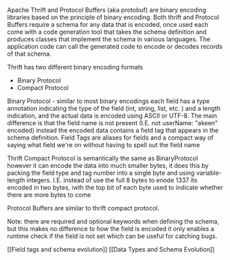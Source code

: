 Apache Thrift and Protocol Buffers (aka protobuf) are binary encoding libraries based on the principle of binary encoding. Both thrift and Protocol Buffers require a schema for any data that is encoded, once used each come with a code generation tool that takes the schema definition and produces classes that implement the schema in various languages. The application code can call the generated code to encode or decodes records of that schema. 

Thrift has two different binary encoding formats
* Binary Protocol
* Compact Protocol

Binary Protocol - similar to most binary encodings each field has a type annotation indicating the type of the field (int, string, list, etc. ) and a length indication, and the actual data is encoded using ASCII or UTF-8. The main difference is that the field name is not present (I.E. not userName: "akeen" encoded) instead the encoded data contains a field tag that appears in the schema definition. Field Tags are aliases for fields and a compact way of saying what field we're on without having to spell out the field name

Thrift Compact Protocol is semantically the same as BinaryProtocol however it can encode the data into much smaller bytes, it does this by packing the field type and tag number into a single byte and using variable-length integers. I.E. instead of use the full 8 bytes to enode 1337 its encoded in two bytes, iwth the top bit of each byte used to indicate whether there are more bytes to come

Protocol Buffers are similar to thrift compact protocol.

Note: there are required and optional keywords when defining the schema, but this makes no difference to how the field is encoded  it only enables a runtime check if the field is not set which can be useful for catching bugs. 

[[Field tags and schema evolution]]
[[Data Types and Schema Evolution]]
